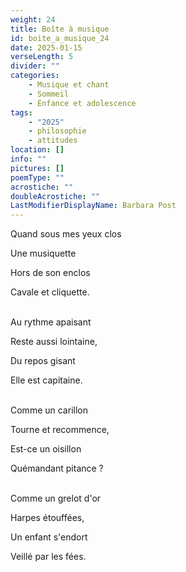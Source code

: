 ```yaml
---
weight: 24
title: Boîte à musique
id: boite_a_musique_24
date: 2025-01-15
verseLength: 5
divider: ""
categories:
    - Musique et chant
    - Sommeil
    - Enfance et adolescence
tags:
    - "2025"
    - philosophie
    - attitudes
location: []
info: ""
pictures: []
poemType: ""
acrostiche: ""
doubleAcrostiche: ""
LastModifierDisplayName: Barbara Post
---
```

Quand sous mes yeux clos

Une musiquette 

Hors de son enclos

Cavale et cliquette.

 \
Au rythme apaisant 

Reste aussi lointaine,

Du repos gisant 

Elle est capitaine.

 \
Comme un carillon 

Tourne et recommence,

 Est-ce un oisillon 

Quémandant pitance ?

 \
Comme un grelot d'or

Harpes étouffées,

Un enfant s'endort

Veillé par les fées.
